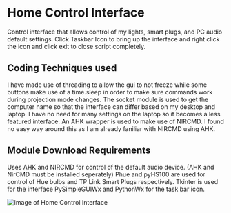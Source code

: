 # Home Control Interface
Control interface that allows control  of my lights, smart plugs, and PC audio default settings.
Click Taskbar Icon to bring up the interface and right click the icon and click exit to close script completely.

## Coding Techniques used
I have made use of threading to allow the gui to not freeze while some buttons make use of a time.sleep in order to make sure commands work during projection mode changes.
The socket module is used to get the computer name so that the interface can differ based on my desktop and laptop. I have no need for many settings on the laptop so it becomes a less featured interface.
An AHK wrapper is used to make use of NIRCMD. I found no easy way around this as I am already faniliar with NIRCMD using AHK.

## Module Download Requirements
Uses AHK and NIRCMD for control of the default audio device. (AHK and NirCMD must be installed seperately)
Phue and pyHS100 are used for control of Hue bulbs and TP Link Smart Plugs respectively.
Tkinter is used for the interface
PySimpleGUIWx and PythonWx for the task bar icon.

![Image of Home Control Interface](https://i.imgur.com/I0KfGmk.png)

